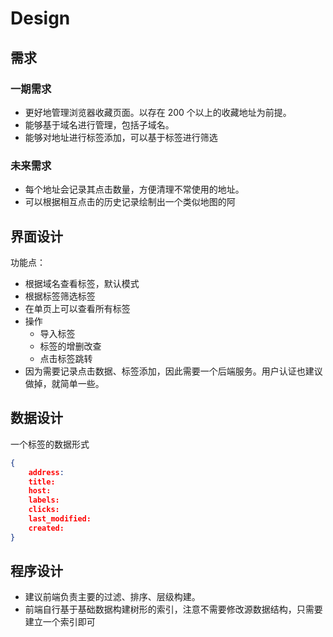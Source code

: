 # Design

## 需求

### 一期需求

- 更好地管理浏览器收藏页面。以存在 200 个以上的收藏地址为前提。
- 能够基于域名进行管理，包括子域名。
- 能够对地址进行标签添加，可以基于标签进行筛选

### 未来需求

- 每个地址会记录其点击数量，方便清理不常使用的地址。
- 可以根据相互点击的历史记录绘制出一个类似地图的阿

## 界面设计

功能点：

- 根据域名查看标签，默认模式
- 根据标签筛选标签
- 在单页上可以查看所有标签
- 操作
  - 导入标签
  - 标签的增删改查
  - 点击标签跳转
- 因为需要记录点击数据、标签添加，因此需要一个后端服务。用户认证也建议做掉，就简单一些。

## 数据设计

一个标签的数据形式

```json
{
    address:
    title:
    host:
    labels:
    clicks:
    last_modified:
    created:
}
```

## 程序设计

- 建议前端负责主要的过滤、排序、层级构建。
- 前端自行基于基础数据构建树形的索引，注意不需要修改源数据结构，只需要建立一个索引即可
